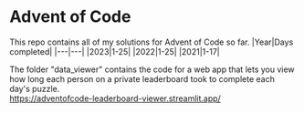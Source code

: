 # Advent of Code
This repo contains all of my solutions for Advent of Code so far.
|Year|Days completed|
|---|---|
|2023|1-25|
|2022|1-25|
|2021|1-17|

The folder "data_viewer" contains the code for a web app that lets you view how long each person on a private leaderboard took to complete each day's puzzle.\
https://adventofcode-leaderboard-viewer.streamlit.app/
